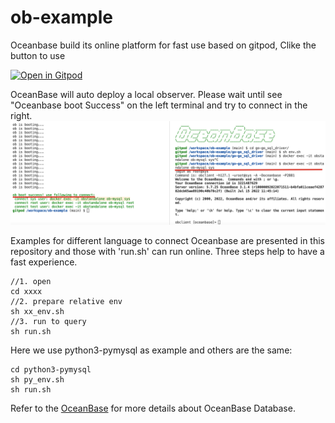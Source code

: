 # ob-example
Oceanbase build its online platform for fast use based on gitpod, Clike the button to use

[![Open in Gitpod](https://gitpod.io/button/open-in-gitpod.svg)](https://gitpod.io/#https://github.com/akaError/ob-example)

OceanBase will auto deploy a local observer. Please wait until see "Oceanbase boot Success" on the left terminal and try to connect in the right.
![示意图](./tools/scripts/gitpod1.png)

Examples for different language to connect Oceanbase are presented in this repository and those with 'run.sh' can run online. Three steps help to have a fast experience. 
```
//1. open 
cd xxxx
//2. prepare relative env
sh xx_env.sh
//3. run to query
sh run.sh
```
Here we use python3-pymysql as example and others are the same:
```
cd python3-pymysql
sh py_env.sh
sh run.sh
```

Refer to the [OceanBase](https://open.oceanbase.com) for more details about OceanBase Database.




